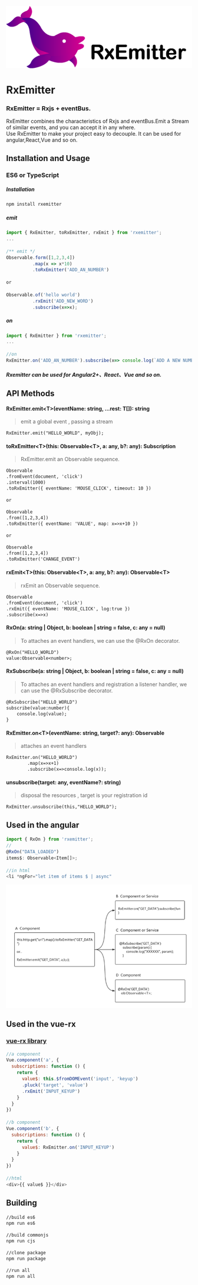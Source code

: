 ![logo](https://github.com/a-jie/RxEmitter/blob/master/logo/logo.png?raw=true)

# RxEmitter

### RxEmitter = Rxjs + eventBus.  
RxEmitter combines the characteristics of Rxjs and eventBus.Emit a Stream of similar events, and you can accept it in any where.  
Use RxEmitter to make your project easy to decouple.
It can be used for angular,React,Vue and so on.


## Installation and Usage

### ES6 or TypeScript

##### Installation
```sh
npm install rxemitter
```

##### emit

```js
import { RxEmitter, toRxEmitter, rxEmit } from 'rxemitter';
...

/** emit */
Observable.form([1,2,3,4])
          .map(x => x*10)
          .toRxEmitter('ADD_AN_NUMBER')

or
 
Observable.of('hello world')
          .rxEmit('ADD_NEW_WORD')
          .subscribe(x=>x);
```

##### on

```js
import { RxEmitter } from 'rxemitter';
...

//on
RxEmitter.on('ADD_AN_NUMBER').subscribe(x=> console.log(`ADD A NEW NUMBER - ${x}`))
```

##### Rxemitter can be used for Angular2+、React、Vue and so on.

## API Methods

#### RxEmitter.emit\<T\>(eventName: string, ...rest: T[]): string
> emit a global event , passing a stream

```
RxEmitter.emit("HELLO_WORLD", myObj);
```

#### toRxEmitter\<T\>(this: Observable\<T\>, a: any, b?: any): Subscription
> RxEmitter.emit an Observable sequence.

```
Observable
.fromEvent(document, 'click')
.interval(1000)
.toRxEmitter({ eventName: 'MOUSE_CLICK', timeout: 10 })

or

Observable
.from([1,2,3,4])
.toRxEmitter({ eventName: 'VALUE', map: x=>x+10 })

or

Observable
.from([1,2,3,4])
.toRxEmitter('CHANGE_EVENT')
```

#### rxEmit\<T\>(this: Observable\<T\>, a: any, b?: any): Observable\<T\>
> rxEmit an Observable sequence.

```
Observable
.fromEvent(document, 'click')
.rxEmit({ eventName: 'MOUSE_CLICK', log:true })
.subscribe(x=>x)
```

#### RxOn(a: string | Object, b: boolean | string = false, c: any = null)
> To attaches an event handlers, we can use the @RxOn decorator.

```
@RxOn("HELLO_WORLD")
value:Observable<number>;
```

#### RxSubscribe(a: string | Object, b: boolean | string = false, c: any = null)
> To attaches an event handlers and registration a listener handler, we can use the @RxSubscribe decorator.

```
@RxSubscribe("HELLO_WORLD")
subscribe(value:number){
	console.log(value);
}
```

#### RxEmitter.on\<T\>(eventName: string, target?: any): Observable<T>
> attaches an event handlers

```
RxEmitter.on("HELLO_WORLD")
		.map(x=>x+1)
		.subscribe(x=>console.log(x));
```

#### unsubscribe(target: any, eventName?: string)
> disposal the resources , target is your registration id

```
RxEmitter.unsubscribe(this,"HELLO_WORLD");
```

## Used in the angular

```js
import { RxOn } from 'rxemitter';
//
@RxOn("DATA_LOADED")
items$: Observable<Item[]>;

//in html
<li *ngFor="let item of items $ | async"
```

![logo](https://github.com/a-jie/RxEmitter/blob/master/logo/emitter.png?raw=true)

## Used in the vue-rx
### [vue-rx library](https://github.com/vuejs/vue-rx)

```js
//a component
Vue.component('a', {
  subscriptions: function () {
    return {
      value$: this.$fromDOMEvent('input', 'keyup')
      .pluck('target', 'value')
      .rxEmit('INPUT_KEYUP')
    }
  }
})

//b component
Vue.component('b', {
  subscriptions: function () {
    return {
      value$: RxEmitter.on('INPUT_KEYUP')
    }
  }
})

//html
<div>{{ value$ }}</div>
```

## Building
```
//build es6
npm run es6

//build commonjs
npm run cjs

//clone package
npm run package

//run all
npm run all
```